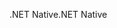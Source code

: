 <span data-ttu-id="3c8bf-101">.NET Native</span><span class="sxs-lookup"><span data-stu-id="3c8bf-101">.NET Native</span></span>